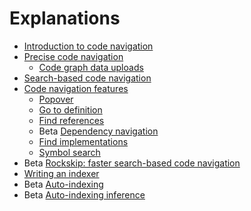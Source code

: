 # Explanations

- [Introduction to code navigation](introduction_to_code_navigation.md)
- [Precise code navigation](precise_code_navigation.md)
  - [Code graph data uploads](uploads.md)
- [Search-based code navigation](search_based_code_navigation.md)
- [Code navigation features](features.md)
  - [Popover](features.md#popover)
  - [Go to definition](features.md#go-to-definition)
  - [Find references](features.md#find-references)
  - <span class="badge badge-beta">Beta</span> [Dependency navigation](features.md#dependency-navigation)
  - [Find implementations](features.md#find-implementations)
  - [Symbol search](features.md#symbol-search)
- <span class="badge badge-beta">Beta</span> [Rockskip: faster search-based code navigation](rockskip.md)
- [Writing an indexer](writing_an_indexer.md)
- <span class="badge badge-beta">Beta</span> [Auto-indexing](auto_indexing.md)
- <span class="badge badge-beta">Beta</span> [Auto-indexing inference](auto_indexing_inference.md)
